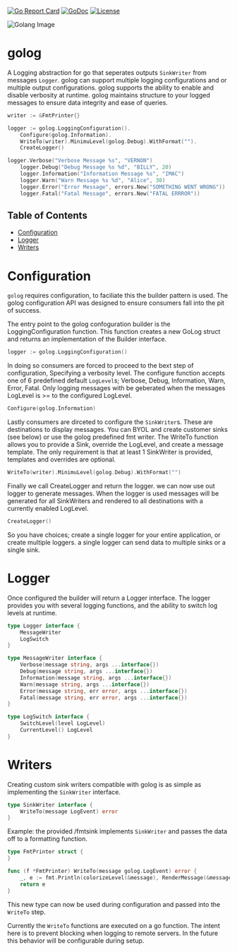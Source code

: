 [![Go Report Card](https://goreportcard.com/badge/github.com/ewilliams0305/golog)](https://goreportcard.com/report/github.com/ewilliams0305/golog)
[![GoDoc](http://godoc.org/github.com/ewilliams0305/golog/logger?status.svg)](http://godoc.org/github.com/ewilliams0305/golog/logger) 
[![License](https://img.shields.io/badge/licence-MIT-blue.svg)](https://opensource.org/license/mit/)

![Golang Image](https://pkg.go.dev/static/shared/gopher/package-search-700x300.jpeg)
# golog
A Logging abstraction for go that seperates outputs ```SinkWriter```
from messages ```Logger```. golog can support multiple logging configurations 
and or multiple output configurations. golog supports the ability
to enable and disable verbosity at runtime. golog maintains structure to your logged 
messages to ensure data integrity and ease of queries. 

```go
writer := &FmtPrinter{}

logger := golog.LoggingConfiguration().
	Configure(golog.Information).
	WriteTo(writer).MinimuLevel(golog.Debug).WithFormat("").
	CreateLogger()

logger.Verbose("Verbose Message %s", "VERNON")
	logger.Debug("Debug Message %s %d", "BILLY", 20)
	logger.Information("Information Message %s", "IMAC")
	logger.Warn("Warn Message %s %d", "Alice", 30)
	logger.Error("Error Message", errors.New("SOMETHING WENT WRONG"))
	logger.Fatal("Fatal Message", errors.New("FATAL ERRROR"))

```
## Table of Contents
- [Configuration](#Configuration)
- [Logger](#Logger)
- [Writers](#Writers)

# Configuration 
`golog` requires configuration, to faciliate this the builder pattern is used. 
The golog configuration API was designed to ensure consumers fall into the pit of success. 

The entry point to the golog confoguration builder is the LoggingConfiguration function. 
This function creates a new GoLog struct and returns an implementation of the Builder interface. 
```go
logger := golog.LoggingConfiguration()
```
In doing so consumers are forced to proceed to the bext step of configuration,
Specifying a verbosity level. The configure function accepts one of 6 predefined default
`LogLevel`s; Verbose, Debug, Information, Warn, Error, Fatal. 
Only logging messages with be geberated when the messages LogLevel is >= to the configured LogLevel. 
```go
Configure(golog.Information)
```
Lastly consumers are dirceted to configure the `SinkWriter`s. 
These are destinations to display messages. You can BYOL and create customer sinks (see below) 
or use the golog predefined fmt writer. The WriteTo function allows you to 
provide a Sink, override the LogLevel, and create a message template. The only requirement 
is that at least 1 SinkWriter is provided, templates and overrides are optional. 

```go
WriteTo(writer).MinimuLevel(golog.Debug).WithFormat("")
```
Finally we call CreateLogger and return the logger. 
we can now use out logger to generate messages. When the logger is used messages will be generated for all SinkWriters
and rendered to all destinations with a currently enabled LogLevel. 
```go
CreateLogger()
```
So you have choices; create a single logger for your entire application, or create multiple loggers. a single logger 
can send data to multiple sinks or a single sink. 

# Logger
Once configured the builder will return a Logger interface. 
The logger provides you with several logging functions,
and the ability to switch log levels at runtime. 

```go
type Logger interface {
	MessageWriter
	LogSwitch
}

type MessageWriter interface {
	Verbose(message string, args ...interface{})
	Debug(message string, args ...interface{})
	Information(message string, args ...interface{})
	Warn(message string, args ...interface{})
	Error(message string, err error, args ...interface{})
	Fatal(message string, err error, args ...interface{})
}

type LogSwitch interface {
	SwitchLevel(level LogLevel)
	CurrentLevel() LogLevel
}
```

# Writers
Creating custom sink writers compatible with golog is as simple as 
implementing the `SinkWriter` interface. 

```go
type SinkWriter interface {
	WriteTo(message LogEvent) error
}
```

Example: the provided /fmtsink implements `SinkWriter`
and passes the data off to a formatting function. 
```go
type FmtPrinter struct {
}

func (f *FmtPrinter) WriteTo(message golog.LogEvent) error {
	_, e := fmt.Println(colorizeLevel(&message), RenderMessage(&message))
	return e
}
```

This new type can now be used during configuration and passed
into the `WriteTo` step. 

Currently the `WriteTo` functions are executed on a go
function. The intent here is to prevent blocking when logging to remote servers. 
In the future this behavior will be configurable during setup. 

